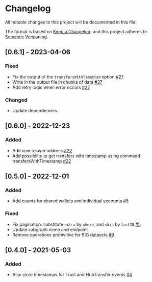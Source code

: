 # Changelog

All notable changes to this project will be documented in this file.

The format is based on [Keep a Changelog](https://keepachangelog.com/en/1.0.0/),
and this project adheres to [Semantic Versioning](https://semver.org/spec/v2.0.0.html).

## [0.6.1] - 2023-04-06

### Fixed

- Fix the output of the `transfersWithTimestam` option [#27](https://github.com/CirclesUBI/circles-analysis/pull/27)
- Write in the output file in chunks of data [#27](https://github.com/CirclesUBI/circles-analysis/pull/27)
- Add retry logic when error occurs [#27](https://github.com/CirclesUBI/circles-analysis/pull/27)

### Changed

- Update dependencies

## [0.6.0] - 2022-12-23

### Added

- Add new relayer address [#22](https://github.com/CirclesUBI/circles-analysis/pull/22)
- Add possibility to get transfers with timestamp using command transfersWithTimestamp [#22](https://github.com/CirclesUBI/circles-analysis/pull/22)

## [0.5.0] - 2022-12-01

### Added

- Add counts for shared wallets and individual accounts [#5](https://github.com/CirclesUBI/circles-analysis/pull/5)

### Fixed

- Fix pagination: substitute `extra` by `where`, and `skip` by `lastID` [#5](https://github.com/CirclesUBI/circles-analysis/pull/5)
- Update subgraph name and endpoint
- Remove operations prohivitive for BIG datasets [#9](https://github.com/CirclesUBI/circles-analysis/pull/9)

## [0.4.0] - 2021-05-03

### Added

- Also store timestamps for Trust and HubTransfer events [#4](https://github.com/CirclesUBI/circles-analysis/pull/4)
